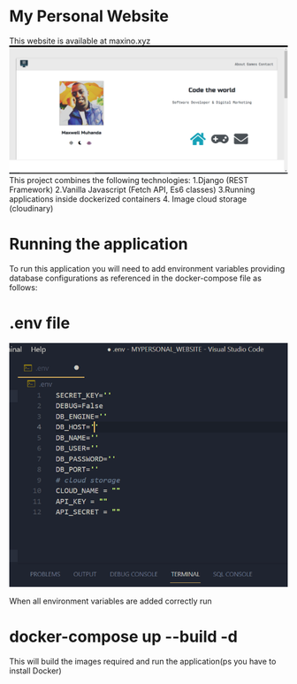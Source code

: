 # My Personal Website
 This website is available at maxino.xyz
  ![Maxwell Muhanda](https://github.com/Maxino22/Portfolio/blob/master/Screenshot%20(86).png)
 This project combines the following technologies:
  1.Django (REST Framework)
  2.Vanilla Javascript (Fetch API, Es6 classes)
  3.Running applications inside dockerized containers
  4. Image cloud storage (cloudinary)
  
 # Running the application
 
 To run this application you will need to add environment variables providing database configurations as referenced in the docker-compose file as follows:
 
 # .env file
   ![maxino env](https://github.com/Maxino22/Portfolio/blob/master/env_variables.png)
   
  When all environment variables are added correctly run  
   # docker-compose up --build -d
   This will build the images required and run the application(ps you have to install Docker)
